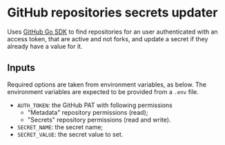 # GitHub repositories secrets updater

Uses [GitHub Go SDK](https://github.com/octokit/go-sdk) to find repositories for an user authenticated with an access token, that are active and not forks, and update a secret if they already have a value for it.

## Inputs

Required options are taken from environment variables, as below. The environment variables are expected to be provided from a `.env` file.

* `AUTH_TOKEN`: the GitHub PAT with following permissions
  * "Metadata" repository permissions (read);
  * "Secrets" repository permissions (read and write).
* `SECRET_NAME`: the secret name;
* `SECRET_VALUE`: the secret value to set.
